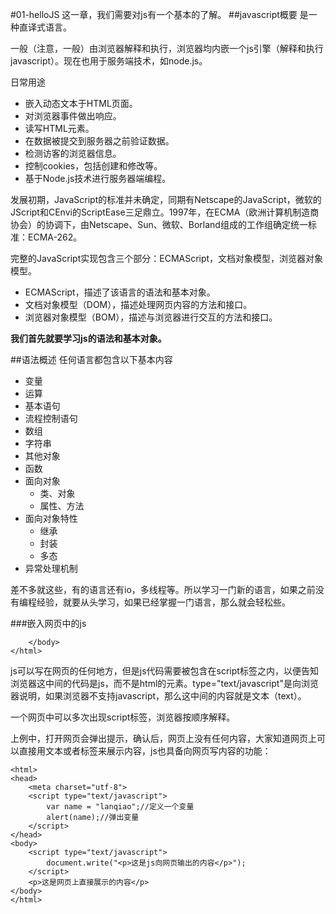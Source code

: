 #01-helloJS
这一章，我们需要对js有一个基本的了解。
##javascript概要
是一种直译式语言。

一般（注意，一般）由浏览器解释和执行，浏览器均内嵌一个js引擎（解释和执行javascript）。现在也用于服务端技术，如node.js。

日常用途

- 嵌入动态文本于HTML页面。
- 对浏览器事件做出响应。
- 读写HTML元素。
- 在数据被提交到服务器之前验证数据。
- 检测访客的浏览器信息。
- 控制cookies，包括创建和修改等。
- 基于Node.js技术进行服务器端编程。

发展初期，JavaScript的标准并未确定，同期有Netscape的JavaScript，微软的JScript和CEnvi的ScriptEase三足鼎立。1997年，在ECMA（欧洲计算机制造商协会）的协调下，由Netscape、Sun、微软、Borland组成的工作组确定统一标准：ECMA-262。

完整的JavaScript实现包含三个部分：ECMAScript，文档对象模型，浏览器对象模型。

- ECMAScript，描述了该语言的语法和基本对象。
- 文档对象模型（DOM），描述处理网页内容的方法和接口。
- 浏览器对象模型（BOM），描述与浏览器进行交互的方法和接口。

**我们首先就要学习js的语法和基本对象。**

##语法概述
任何语言都包含以下基本内容

- 变量
- 运算
- 基本语句
- 流程控制语句
- 数组
- 字符串
- 其他对象
- 函数
- 面向对象
	- 类、对象
	- 属性、方法
- 面向对象特性
	- 继承
	- 封装
	- 多态
- 异常处理机制

差不多就这些，有的语言还有io，多线程等。所以学习一门新的语言，如果之前没有编程经验，就要从头学习，如果已经掌握一门语言，那么就会轻松些。

###嵌入网页中的js
	<html>
		<head>
			<meta charset="utf-8">
			<script type="text/javascript">
				var name = "lanqiao";//定义一个变量
				alert(name);//弹出变量的值
			</script>
		</head>
		<body>

		</body>
	</html> 
	
js可以写在网页的任何地方，但是js代码需要被包含在script标签之内，以便告知浏览器这中间的代码是js，而不是html的元素。type="text/javascript"是向浏览器说明，如果浏览器不支持javascript，那么这中间的内容就是文本（text）。

一个网页中可以多次出现script标签，浏览器按顺序解释。

上例中，打开网页会弹出提示，确认后，网页上没有任何内容，大家知道网页上可以直接用文本或者标签来展示内容，js也具备向网页写内容的功能：

	<html>
	<head>
		<meta charset="utf-8">
		<script type="text/javascript">
			var name = "lanqiao";//定义一个变量
			alert(name);//弹出变量
		</script>
	</head>
	<body>
		<script type="text/javascript">
			document.write("<p>这是js向网页输出的内容</p>");
		</script>	
		<p>这是网页上直接展示的内容</p>
	</body>
	</html>